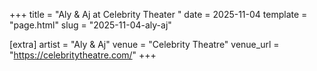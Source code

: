 +++
title = "Aly & Aj at Celebrity Theater "
date = 2025-11-04
template = "page.html"
slug = "2025-11-04-aly-aj"

[extra]
artist = "Aly & Aj"
venue = "Celebrity Theatre"
venue_url = "https://celebritytheatre.com/"
+++
